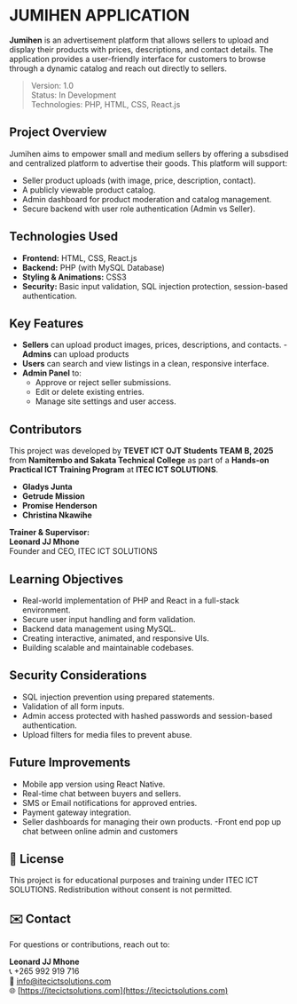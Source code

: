 # JUMIHEN APPLICATION

**Jumihen** is an advertisement platform that allows sellers to upload and display their products with prices, descriptions, and contact details. The application provides a user-friendly interface for customers to browse through a dynamic catalog and reach out directly to sellers.

> Version: 1.0  
> Status: In Development  
> Technologies: PHP, HTML, CSS, React.js  


## Project Overview

Jumihen aims to empower small and medium sellers by offering a subsdised and centralized platform to advertise their goods. This platform will support:

- Seller product uploads (with image, price, description, contact).
- A publicly viewable product catalog.
- Admin dashboard for product moderation and catalog management.
- Secure backend with user role authentication (Admin vs Seller).


## Technologies Used

- **Frontend:** HTML, CSS, React.js  
- **Backend:** PHP (with MySQL Database)
- **Styling & Animations:** CSS3
- **Security:** Basic input validation, SQL injection protection, session-based authentication.


## Key Features

- **Sellers** can upload product images, prices, descriptions, and contacts.
-**Admins** can upload products
- **Users** can search and view listings in a clean, responsive interface.
- **Admin Panel** to:
  - Approve or reject seller submissions.
  - Edit or delete existing entries.
  - Manage site settings and user access.

## Contributors

This project was developed by **TEVET ICT OJT Students TEAM B, 2025** from **Namitembo and Sakata Technical College** as part of a **Hands-on Practical ICT Training Program** at **ITEC ICT SOLUTIONS**.

- **Gladys Junta**
- **Getrude Mission**
- **Promise Henderson**
- **Christina Nkawihe**

**Trainer & Supervisor:**  
**Leonard JJ Mhone**  
Founder and CEO, ITEC ICT SOLUTIONS

## Learning Objectives

- Real-world implementation of PHP and React in a full-stack environment.
- Secure user input handling and form validation.
- Backend data management using MySQL.
- Creating interactive, animated, and responsive UIs.
- Building scalable and maintainable codebases.


## Security Considerations

- SQL injection prevention using prepared statements.
- Validation of all form inputs.
- Admin access protected with hashed passwords and session-based authentication.
- Upload filters for media files to prevent abuse.


## Future Improvements

- Mobile app version using React Native.
- Real-time chat between buyers and sellers.
- SMS or Email notifications for approved entries.
- Payment gateway integration.
- Seller dashboards for managing their own products.
-Front end pop up chat between online admin and customers


## 📝 License

This project is for educational purposes and training under ITEC ICT SOLUTIONS. Redistribution without consent is not permitted.


## ✉️ Contact

For questions or contributions, reach out to:

**Leonard JJ Mhone**  
📞 +265 992 919 716  
📧 info@itecictsolutions.com  
🌐 [https://itecictsolutions.com](https://itecictsolutions.com)